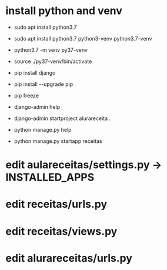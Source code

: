 # install python and venv
* sudo apt install python3.7
* sudo apt install python3.7 python3-venv python3.7-venv
* python3.7 -m venv py37-venv
* source ./py37-venv/bin/activate

* pip install django
* pip install --upgrade pip
* pip freeze

* django-admin help
* django-admin startproject alurareceita .
* python manage.py help
* python manage.py startapp receitas

# edit aulareceitas/settings.py -> INSTALLED_APPS
# edit receitas/urls.py
# edit receitas/views.py
# edit alurareceitas/urls.py